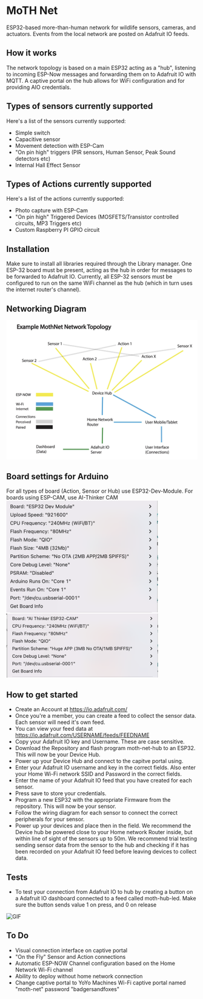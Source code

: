 # MoTH Net
ESP32-based more-than-human network for wildlife sensors, cameras, and actuators. Events from the local network are posted on Adafruit IO feeds.

## How it works
The network topology is based on a main ESP32 acting as a "hub", listening to incoming ESP-Now messages and forwarding them on to Adafruit IO with MQTT. A captive portal on the hub allows for WiFi configuration and for providing AIO credentials.

## Types of sensors currently supported
Here's a list of the sensors currently supported:
- Simple switch
- Capacitive sensor
- Movement detection with ESP-Cam
- "On pin high" triggers (PIR sensors, Human Sensor, Peak Sound detectors etc)
- Internal Hall Effect Sensor

## Types of Actions currently supported
Here's a list of the actions currently supported:
- Photo capture with ESP-Cam
- "On pin high" Triggered Devices (MOSFETS/Transistor controlled circuits, MP3 Triggers etc) 
- Custom Raspberry PI GPIO circuit

## Installation
Make sure to install all libraries required through the Library manager. One ESP-32 board must be present, acting as the hub in order for messages to be forwarded to Adafruit IO. Currently, all ESP-32 sensors must be configured to run on the same WiFi channel as the hub (which in turn uses the internet router's channel).

## Networking Diagram

![diagram](https://github.com/interactionresearchstudio/moth-net/blob/main/Moth-net%20diagram.jpeg)

## Board settings for Arduino

For all types of board (Action, Sensor or Hub) use ESP32-Dev-Module. For boards using ESP-CAM, use AI-Thinker CAM
<img src="https://github.com/interactionresearchstudio/moth-net/blob/main/Hub:Action:Sensor-settings.png" data-canonical-src="https://github.com/interactionresearchstudio/moth-net/blob/main/Hub:Action:Sensor-settings.png" width="400" />
<img src="https://github.com/interactionresearchstudio/moth-net/blob/main/CAM-board-settings.png " data-canonical-src="https://github.com/interactionresearchstudio/moth-net/blob/main/CAM-board-settings.png " width="400" />


## How to get started 

- Create an Account at https://io.adafruit.com/
- Once you're a member, you can create a feed to collect the sensor data. Each sensor will need it's own feed.
- You can view your feed data at https://io.adafruit.com/USERNAME/feeds/FEEDNAME
- Copy your Adafruit IO key and Username. These are case sensitive. 
- Download the Repository and flash program moth-net-hub to an ESP32. This will now be your Device Hub.
- Power up your Device Hub and connect to the capitve portal using.
- Enter your Adafruit IO username and key in the correct fields. Also enter your Home Wi-Fi network SSID and Password in the correct fields.
- Enter the name of your Adafruit IO feed that you have created for each sensor.
- Press save to store your credentials.
- Program a new ESP32 with the appropriate Firmware from the repository. This will now be your sensor.
- Follow the wiring diagram for each sensor to connect the correct peripherals for your sensor.
- Power up your devices and place then in the field. We recommend the Device hub be powered close to your Home network Router inside, but within line of sight of the sensors up to 50m. We recommend trial testing sending sensor data from the sensor to the hub and checking if it has been recorded on your Adafruit IO feed before leaving devices to collect data.

## Tests

- To test your connection from Adafruit IO to hub by creating a button on a Adafruit IO dashboard connected to a feed called moth-hub-led. Make sure the button sends value 1 on press, and 0 on release

![GIF](https://media0.giphy.com/media/EEayYfkQa362ftdd3D/giphy.gif)

## To Do
 - Visual connection interface on captive portal
 - "On the Fly" Sensor and Action connections
 - Automatic ESP-NOW Channel configuration based on the Home Network Wi-Fi channel
 - Ability to deploy without home network connection
 - Change captive portal to YoYo Machines Wi-Fi captive portal named "moth-net" password "badgersandfoxes"
